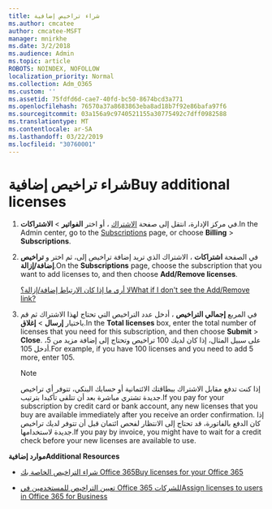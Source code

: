 ```yaml
---
title: شراء تراخيص إضافية
ms.author: cmcatee
author: cmcatee-MSFT
manager: mnirkhe
ms.date: 3/2/2018
ms.audience: Admin
ms.topic: article
ROBOTS: NOINDEX, NOFOLLOW
localization_priority: Normal
ms.collection: Adm_O365
ms.custom: ''
ms.assetid: 75fdfd6d-cae7-40fd-bc50-8674bcd3a771
ms.openlocfilehash: 76570a37a8683863eba8ad18b7f92e86bafa97f6
ms.sourcegitcommit: 03a156a9c9740521155a30775492c7dff0982588
ms.translationtype: MT
ms.contentlocale: ar-SA
ms.lasthandoff: 03/22/2019
ms.locfileid: "30760001"
---
```

# <a name="buy-additional-licenses"></a><span data-ttu-id="748e4-102">شراء تراخيص إضافية</span><span class="sxs-lookup"><span data-stu-id="748e4-102">Buy additional licenses</span></span>

1. <span data-ttu-id="748e4-103">في مركز الإدارة، انتقل إلى صفحة [الاشتراك](https://go.microsoft.com/fwlink/p/?linkid=842054) ، أو اختر **الفواتير** \> **الاشتراكات**.</span><span class="sxs-lookup"><span data-stu-id="748e4-103">In the Admin center, go to the [Subscriptions](https://go.microsoft.com/fwlink/p/?linkid=842054) page, or choose **Billing** \> **Subscriptions**.</span></span>
    
2. <span data-ttu-id="748e4-104">في الصفحة **اشتراكات** ، الاشتراك الذي تريد إضافة تراخيص إلى، ثم اختر و **تراخيص إضافة/إزالة**.</span><span class="sxs-lookup"><span data-stu-id="748e4-104">On the **Subscriptions** page, choose the subscription that you want to add licenses to, and then choose **Add/Remove licenses**.</span></span>
    
    [<span data-ttu-id="748e4-105">لا أرى ما إذا كان الارتباط إضافة/إزالة؟</span><span class="sxs-lookup"><span data-stu-id="748e4-105">What if I don't see the Add/Remove link?</span></span>](https://support.office.com/article/36081d8d-b3fa-4948-8c34-e217bba825e1#bkmk_no_link)
    
3. <span data-ttu-id="748e4-106">في المربع **إجمالي التراخيص** ، أدخل عدد التراخيص التي تحتاج لهذا الاشتراك ثم قم باختيار **إرسال** \> **إغلاق**.</span><span class="sxs-lookup"><span data-stu-id="748e4-106">In the **Total licenses** box, enter the total number of licenses that you need for this subscription, and then choose **Submit** \> **Close**.</span></span> <span data-ttu-id="748e4-107">على سبيل المثال، إذا كان لديك 100 تراخيص وتحتاج إلى إضافة مزيد من 5، أدخل 105.</span><span class="sxs-lookup"><span data-stu-id="748e4-107">For example, if you have 100 licenses and you need to add 5 more, enter 105.</span></span>
    
    > [!NOTE]
    > <span data-ttu-id="748e4-108">إذا كنت تدفع مقابل الاشتراك ببطاقتك الائتمانية أو حسابك البنكي، تتوفر أي تراخيص جديدة تشتري مباشرة بعد أن تتلقى تأكيدا بترتيب.</span><span class="sxs-lookup"><span data-stu-id="748e4-108">If you pay for your subscription by credit card or bank account, any new licenses that you buy are available immediately after you receive an order confirmation.</span></span> <span data-ttu-id="748e4-109">إذا كان الدفع بالفاتورة، قد تحتاج إلى الانتظار لفحص ائتمان قبل أن تتوفر لديك تراخيص جديدة لاستخدامها.</span><span class="sxs-lookup"><span data-stu-id="748e4-109">If you pay by invoice, you might have to wait for a credit check before your new licenses are available to use.</span></span> 
  
 <span data-ttu-id="748e4-110">**موارد إضافية**</span><span class="sxs-lookup"><span data-stu-id="748e4-110">**Additional Resources**</span></span>
  
- [<span data-ttu-id="748e4-111">شراء التراخيص الخاصة بك Office 365</span><span class="sxs-lookup"><span data-stu-id="748e4-111">Buy licenses for your Office 365</span></span>](https://support.office.com/article/36081d8d-b3fa-4948-8c34-e217bba825e1)
    
- [<span data-ttu-id="748e4-112">تعيين التراخيص للمستخدمين في Office 365 للشركات</span><span class="sxs-lookup"><span data-stu-id="748e4-112">Assign licenses to users in Office 365 for Business</span></span>](https://support.office.com/article/997596b5-4173-4627-b915-36abac6786dc)
    

